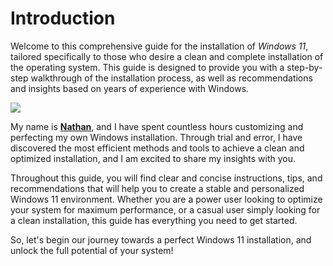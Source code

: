 # Introduction

Welcome to this comprehensive guide for the installation of *Windows 11*, tailored specifically to those who desire a clean and complete installation of the operating system. 
This guide is designed to provide you with a step-by-step walkthrough of the installation process, as well as recommendations and insights based on years of experience with Windows.

![](/public/images/images/overview.png)

My name is [**Nathan**](https://github.com/NathanBrodin), and I have spent countless hours customizing and perfecting my own Windows installation. 
Through trial and error, I have discovered the most efficient methods and tools to achieve a clean and optimized installation, and I am excited to share my insights with you.

Throughout this guide, you will find clear and concise instructions, tips, and recommendations that will help you to create a stable and personalized Windows 11 environment. 
Whether you are a power user looking to optimize your system for maximum performance, or a casual user simply looking for a clean installation, this guide has everything you need to get started.

So, let's begin our journey towards a perfect Windows 11 installation, and unlock the full potential of your system!